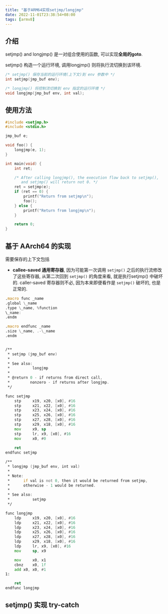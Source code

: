 ```yaml
---
title: "基于ARM64实现setjmp/longjmp"
date: 2022-11-01T23:38:54+08:00
tags: [armv8]
---
```






##  介绍

setjmp() and longjmp() 是一对组合使用的函数, 可以实现**全局的goto**. 

setjmp() 构造一个运行环境, 调用longjmp() 则将执行流切换到该环境.

```c
/* setjmp() 保存当前的运行环境(上下文)到 env 参数中 */
int setjmp(jmp_buf env);

/* longjmp() 将控制流切换到 env 指定的运行环境 */
void longjmp(jmp_buf env, int val);
```

## 使用方法

```c
#include <setjmp.h>
#include <stdio.h>

jmp_buf e;

void foo() {
    longjmp(e, 1);
}

int main(void) {
    int ret;

    /* After calling longjmp(), the execution flow back to setjmp(), 
       and setjmp() will return not 0. */
    ret = setjmp(e);
    if (ret == 0) {
        printf("Return from setjmp\n");
        foo();
    } else {
        printf("Return from longjmp\n");
    }

    return 0;
}
```





## 基于 AArch64 的实现

需要保存的上下文包括

* **callee-saved 通用寄存器**, 因为可能第一次调用 `setjmp()` 之后的执行流修改了这些寄存器, 从第二次回到 `setjmp()` 的角度来看, 就是执行setjmp() 中破坏的. caller-saved 寄存器则不必, 因为本来即便看作是 `setjmp()` 破坏的, 也是正常的.

```asm
.macro func _name
.global \_name
.type \_name, %function
\_name:
.endm

.macro endfunc _name
.size \_name, .-\_name
.endm


/**
 * setjmp (jmp_buf env)
 *
 * See also:
 *          longjmp
 *
 * @return 0 - if returns from direct call,
 *         nonzero - if returns after longjmp.
 */

func setjmp
    stp     x19, x20, [x0], #16
    stp     x21, x22, [x0], #16
    stp     x23, x24, [x0], #16
    stp     x25, x26, [x0], #16
    stp     x27, x28, [x0], #16
    stp     x29, x18, [x0], #16
    mov     x9, sp
    stp     lr, x9, [x0], #16
    mov     x0, #0
    
    ret
endfunc setjmp

/**
 * longjmp (jmp_buf env, int val)
 *
 * Note:
 *      if val is not 0, then it would be returned from setjmp,
 *      otherwise - 1 would be returned.
 *
 * See also:
 *          setjmp
 */

func longjmp
    ldp     x19, x20, [x0], #16
    ldp     x21, x22, [x0], #16
    ldp     x23, x24, [x0], #16
    ldp     x25, x26, [x0], #16
    ldp     x27, x28, [x0], #16
    ldp     x29, x18, [x0], #16
    ldp     lr, x9, [x0], #16
    mov     sp, x9

    mov     x0, x1
    cbnz    x0, 1f
    add x0, x0, #1
1:

    ret
endfunc longjmp
```



## setjmp() 实现 try-catch
